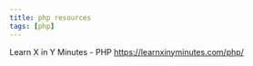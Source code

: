 ```yaml
---
title: php resources
tags: [php]
---
```


Learn X in Y Minutes - PHP
https://learnxinyminutes.com/php/
